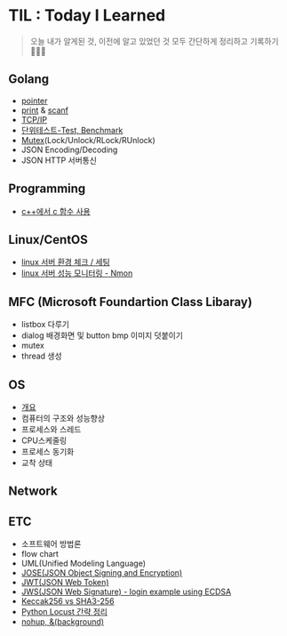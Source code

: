 # TIL : Today I Learned
> 오늘 내가 알게된 것, 이전에 알고 있었던 것 모두 간단하게 정리하고 기록하기 👩‍💻✨

## Golang
+ [pointer](https://github.com/sujiny-tech/TIL/blob/main/golang/pointer.go)
+ [print](https://github.com/sujiny-tech/TIL/blob/main/golang/print_example.go) & [scanf](https://github.com/sujiny-tech/TIL/blob/main/golang/scanf_example.go)
+ [TCP/IP](https://github.com/sujiny-tech/TIL/tree/main/golang/TCPIP) 
+ [단위테스트-Test, Benchmark](https://github.com/sujiny-tech/TIL/tree/main/golang/test)
+ [Mutex](https://github.com/sujiny-tech/TIL/tree/main/golang/mutex)(Lock/Unlock/RLock/RUnlock)
+ JSON Encoding/Decoding
+ JSON HTTP 서버통신

## Programming
+ [c++에서 c 함수 사용](https://github.com/sujiny-tech/TIL/blob/main/programming/c_cpp_extern/c_cpp_extern.md)

## Linux/CentOS
+ [linux 서버 환경 체크 / 세팅](https://github.com/sujiny-tech/TIL/blob/main/ETC/Check_server_setting.md)
+ [linux 서버 성능 모니터링 - Nmon]()


## MFC (Microsoft Foundartion Class Libaray)
+ listbox 다루기
+ dialog 배경화면 및 button bmp 이미지 덧붙이기
+ mutex 
+ thread 생성

## OS
+ [개요](https://github.com/sujiny-tech/TIL/blob/main/OS/Intro.md)
+ 컴퓨터의 구조와 성능향상
+ 프로세스와 스레드
+ CPU스케줄링
+ 프로세스 동기화
+ 교착 상태

## Network

## ETC
+ 소프트웨어 방법론
+ flow chart 
+ UML(Unified Modeling Language)
+ [JOSE(JSON Object Signing and Encryption)](https://github.com/sujiny-tech/TIL/blob/main/ETC/JWT/JOSE.md)
+ [JWT(JSON Web Token)](https://github.com/sujiny-tech/TIL/tree/main/ETC/JWT)
+ [JWS(JSON Web Signature) - login example using ECDSA](https://github.com/sujiny-tech/TIL/blob/main/ETC/JWT/jwt_login_example_ES256.js)   
+ [Keccak256 vs SHA3-256](https://github.com/sujiny-tech/TIL/blob/main/ETC/Keccak256_SHA3-256.md)
+ [Python Locust 간략 정리](https://github.com/sujiny-tech/TIL/blob/main/ETC/Locust_test.md)
+ [nohup, &(background)](https://github.com/sujiny-tech/TIL/blob/main/ETC/nohup%26.md)


